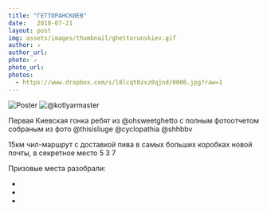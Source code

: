 ```yaml
---
title: "ГЕТТОРАНСКИЕВ"
date:   2018-07-21
layout: post
img: assets/images/thumbnail/ghettorunskiev.gif
author: ↗
author_url: 
photo: ↗
photo_url: 
photos:
  - https://www.dropbox.com/s/l8lcqt0zxz0qjnd/0006.jpg?raw=1
---
```


![Poster](https://www.dropbox.com/s/7ikmvvn6s87hm4g/pstr2.jpg?raw=1)
![*@kotlyarmaster*](https://www.instagram.com/kotlyarmaster)

Первая Киевская гонка ребят из @ohsweetghetto с полным фотоотчетом собраным из фото @thisisliuge @cyclopathia @shhbbv

15км чил-маршрут с доставкой пива в самых больших коробках новой почты, в секретное место 5 3 7

Призовые места разобрали:

-
-
- 